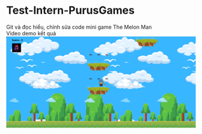 # Test-Intern-PurusGames
Git và đọc hiểu, chỉnh sửa code mini game The Melon Man
<br> Video demo kết quả 
<a href="[/result.mp4](https://drive.google.com/file/d/1GIWpOdJbh9MYL2oKAckHGINtkPCmefI3/view?usp=sharing)" target="_blank">
  <img src="/result.png" alt="Video Title">
</a>
